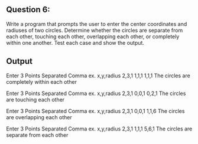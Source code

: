 ## Question 6: 
Write a program that prompts the user to enter the center coordinates and 
radiuses of two circles. Determine whether the circles are separate from 
each other, touching each other, overlapping each other, or completely 
within one another. Test each case and show the output.

## Output
Enter 3 Points Separated Comma ex. x,y,radius 2,3,1
1,1,1
1,1,1
The circles are  completely within each other

Enter 3 Points Separated Comma ex. x,y,radius 2,3,1
0,0,1
0,2,1
The circles are touching each other

Enter 3 Points Separated Comma ex. x,y,radius 2,3,1
0,0,1
1,1,6
The circles are overlapping each other

Enter 3 Points Separated Comma ex. x,y,radius 2,3,1
1,1,1
5,6,1
The circles are separate from each other

